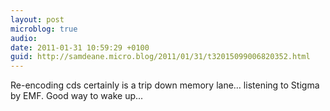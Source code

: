 ```yaml
---
layout: post
microblog: true
audio: 
date: 2011-01-31 10:59:29 +0100
guid: http://samdeane.micro.blog/2011/01/31/t32015099006820352.html
---
```

Re-encoding cds certainly is a trip down memory lane… listening to Stigma by EMF. Good way to wake up...
